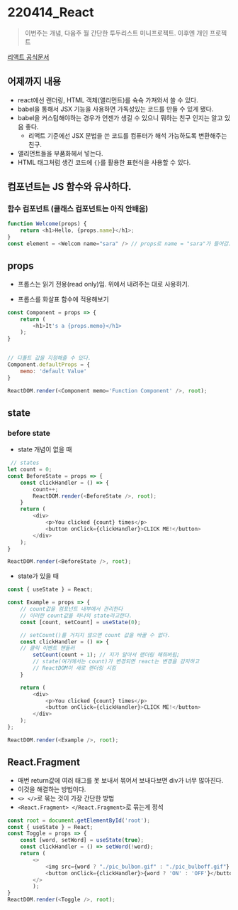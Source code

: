 # 220414_React
> 이번주는 개념, 다음주 월 간단한 투두리스트 미니프로젝트. 이후엔 개인 프로젝트

[리액트 공식문서](https://ko.reactjs.org/docs/getting-started.html)

## 어제까지 내용
- react에선 랜더링, HTML 객체(앨리먼트)를 슉슉 가져와서 쓸 수 있다.
- babel을 통해서 JSX 기능을 사용하면 가독성있는 코드를 만들 수 있게 됐다.
- babel을 커스텀해야하는 경우가 언젠가 생길 수 있으니 뭐하는 친구 인지는 알고 있음 좋다.
    - 리액트 기준에선 JSX 문법을 쓴 코드를 컴퓨터가 해석 가능하도록 변환해주는 친구.
- 앨리먼트들을 부품화헤서 넣는다.
- HTML 태그처럼 생긴 코드에 `{}`를 활용한 표현식을 사용할 수 있다.

## 컴포넌트는 JS 함수와 유사하다.
### 함수 컴포넌트 (클래스 컴포넌트는 아직 안배움)
```js
function Welcome(props) {
    return <h1>Hello, {props.name}</h1>;
}
const element = <Welcom name="sara" /> // props로 name = "sara"가 들어감.
```

## props
- 프롭스는 읽기 전용(read only)임. 위에서 내려주는 대로 사용하기.

- 프롭스를 화살표 함수에 적용해보기
```js
const Component = props => {
    return (
        <h1>It's a {props.memo}</h1>
    );
}


// 디폴트 값을 지정해줄 수 있다.
Component.defaultProps = {
    memo: 'default Value'
}

ReactDOM.render(<Component memo='Function Component' />, root);
```

## state
### before state
- state 개념이 없을 때
```js
 // states
let count = 0;
const BeforeState = props => {
    const clickHandler = () => {
        count++;
        ReactDOM.render(<BeforeState />, root);
    }
    return (
        <div>
            <p>You clicked {count} times</p>
            <button onClick={clickHandler}>CLICK ME!</button>
        </div>
    );
}

ReactDOM.render(<BeforeState />, root);
```

- state가 있을 때
```js
const { useState } = React;

const Example = props => {
    // count값을 컴포넌트 내부에서 관리한다
    // 이러한 count값을 하나의 state라고한다.
    const [count, setCount] = useState(0);

    // setCount()를 거치지 않으면 count 값을 바꿀 수 없다.
    const clickHandler = () => {
    // 클릭 이벤트 핸들러
        setCount(count + 1); // 지가 알아서 랜더링 해줘버림;
        // state(여기에서는 count)가 변경되면 react는 변경을 감지하고
        // ReactDOM이 새로 랜더링 시킴
    }

    return (
        <div>
            <p>You clicked {count} times</p>
            <button onClick={clickHandler}>CLICK ME!</button>
        </div>
    );
};

ReactDOM.render(<Example />, root);
```

## React.Fragment
- 매번 return값에 여러 태그를 못 보내서 묶어서 보내다보면 div가 너무 많아진다.
- 이것을 해결하는 방법이다.
- `<> </>`로 묶는 것이 가장 간단한 방법
- `<React.Fragment> </React.Fragment>`로 묶는게 정석

```js
const root = document.getElementById('root');
const { useState } = React;
const Toggle = props => {
    const [word, setWord] = useState(true);
    const clickHandler = () => setWord(!word);
    return (
        <>
            <img src={word ? "./pic_bulbon.gif" : "./pic_bulboff.gif"} alt="" />
            <button onClick={clickHandler}>{word ? 'ON' : 'OFF'}</button>
        </>
        );
}
ReactDOM.render(<Toggle />, root);
```
